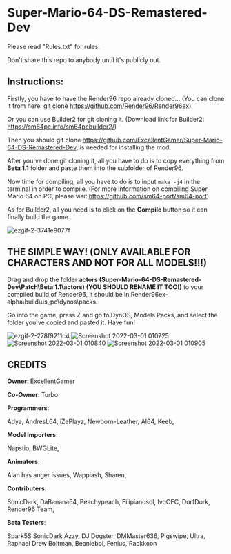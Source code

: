 # Super-Mario-64-DS-Remastered-Dev
Please read "Rules.txt" for rules.

Don't share this repo to anybody until it's publicly out. 

## Instructions:
Firstly, you have to have the Render96 repo already cloned... (You can clone it from here: git clone https://github.com/Render96/Render96ex)

Or you can use Builder2 for git cloning it. (Download link for Builder2: https://sm64pc.info/sm64pcbuilder2/)

Then you should git clone https://github.com/ExcellentGamer/Super-Mario-64-DS-Remastered-Dev, is needed for installing the mod.

After you've done git cloning it, all you have to do is to copy everything from **Beta 1.1** folder and paste them into the subfolder of Render96.

Now time for compiling, all you have to do is to input `make -j4` in the terminal in order to compile. (For more information on compiling Super Mario 64 on PC, please visit https://github.com/sm64-port/sm64-port)

As for Builder2, all you need is to click on the **Compile** button so it can finally build the game.

![ezgif-2-3741e9077f](https://user-images.githubusercontent.com/82652849/156057964-76e17fba-acf9-4d54-b6e5-524a369c5b38.gif)


## THE SIMPLE WAY! (ONLY AVAILABLE FOR CHARACTERS AND NOT FOR ALL MODELS!!!)
Drag and drop the folder **actors (Super-Mario-64-DS-Remastered-Dev\Patch\Beta 1.1\actors) (YOU SHOULD RENAME IT TOO!)** to your compiled build of Render96, it should be in Render96ex-alpha\build\us_pc\dynos\packs.

Go into the game, press Z and go to DynOS, Models Packs, and select the folder you've copied and pasted it.
Have fun!

![ezgif-2-278f9211c4](https://user-images.githubusercontent.com/82652849/156057971-ffbcad73-a815-4152-804f-4809c6421aef.gif)
![Screenshot 2022-03-01 010725](https://user-images.githubusercontent.com/82652849/156063228-1330ec9c-c860-49de-8c7d-64c62e266d6b.png)
![Screenshot 2022-03-01 010840](https://user-images.githubusercontent.com/82652849/156063236-7b6020a0-ea70-42a3-9b18-272e5f8a4a91.png)
![Screenshot 2022-03-01 010905](https://user-images.githubusercontent.com/82652849/156063243-cff7a1b9-7357-4338-a061-cbaba281fe36.png)


## CREDITS
**Owner**: ExcellentGamer


**Co-Owner**: Turbo


**Programmers**:


Adya,
AndresL64,
iZePlayz,
Newborn-Leather,
AI64,
Keeb,


**Model Importers**:


Napstio,
BWGLite,


**Animators**:


Alan has anger issues,
Wappiash,
Sharen,


**Contributers**:


SonicDark,
DaBanana64,
Peachypeach,
Filipianosol,
IvoOFC,
DorfDork,
Render96 Team,


**Beta Testers**:

Spark5S
SonicDark
Azzy,
DJ Dogster,
DMMaster636,
Pigswipe,
Ultra,
Raphael Drew Boltman,
Beanieboi,
Fenius,
Rackkoon
